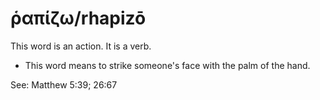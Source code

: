 # ῥαπίζω/rhapizō
This word is an action. It is a verb.

* This word means to strike someone's face with the palm of the hand.

See:  Matthew 5:39; 26:67
